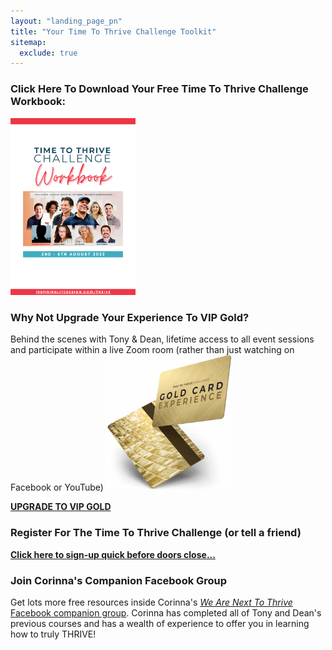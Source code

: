 ```yaml
---
layout: "landing_page_pn"
title: "Your Time To Thrive Challenge Toolkit"
sitemap:
  exclude: true  
---
```

 <div class="separator-2"></div>

### Click Here To Download Your Free Time To Thrive Challenge Workbook:
<a href="/printables/Time_To_Thrive_Workbook.pdf" target="_blank" rel="noopener">
<img src="/i/pn/ttt/workbook.png" style="width: 200px;"></a>

### Why Not Upgrade Your Experience To VIP Gold?
Behind the scenes with Tony & Dean, lifetime access to all event sessions and participate within a live Zoom room (rather than just watching on Facebook or YouTube)
<a href="https://timetothrivechallenge.com/gold?source=workbookvip&a=1899" target="_blank" rel="noopener">
<img src="/i/pn/ttt/gold.png" style="width: 200px;"></a>

<b><a href="https://timetothrivechallenge.com/gold?source=workbookvip&a=1899" target="_blank" rel="noopener">
UPGRADE TO VIP GOLD</a></b>

### Register For The Time To Thrive Challenge (or tell a friend)
<b><a href="https://timetothrivechallenge.com/go?source=workbook&a=1899" target="_blank" rel="noopener">Click here to sign-up quick before doors close...</a></b>

### Join Corinna's Companion Facebook Group
Get lots more free resources inside Corinna's <a href="https://www.facebook.com/groups/projectnextquestions/" target="_blank" rel="noopener"><i>We Are Next To Thrive</i> Facebook companion group</a>.
Corinna has completed all of Tony and Dean's previous courses and has a wealth of experience to offer you in learning how to truly THRIVE!
